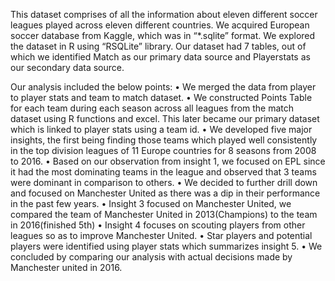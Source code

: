 This dataset comprises of all the information about eleven different soccer leagues played across eleven different countries. We acquired European soccer database from Kaggle, which was in “*.sqlite” format. We explored the dataset in R using “RSQLite” library. Our dataset had 7 tables, out of which we identified Match as our primary data source and Playerstats as our secondary data source. 

Our analysis included the below points:
•	We merged the data from player to player stats and team to match dataset.
•	We constructed Points Table for each team during each season across all leagues from the match dataset using R functions and excel. This later became our primary dataset which is linked to player stats using a team id.
•	We developed five major insights, the first being finding those teams which played well consistently in the top division leagues of 11 Europe countries for 8 seasons from 2008 to 2016.
•	Based on our observation from insight 1, we focused on EPL since it had the most dominating teams in the league and observed that 3 teams were dominant in comparison to others.
•	We decided to further drill down and focused on Manchester United as there was a dip in their performance in the past few years.
•	Insight 3 focused on Manchester United, we compared the team of Manchester United in 2013(Champions) to the team in 2016(finished 5th) 
•	Insight 4 focuses on scouting players from other leagues so as to improve Manchester United.
•	Star players and potential players were identified using player stats which summarizes insight 5.
•	We concluded by comparing our analysis with actual decisions made by Manchester united in 2016.
